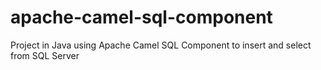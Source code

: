 # apache-camel-sql-component
Project in Java using Apache Camel SQL Component to insert and select from SQL Server

